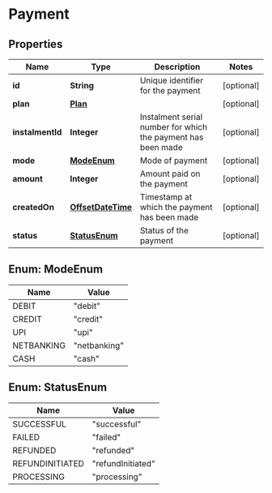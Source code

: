 
# Payment

## Properties
Name | Type | Description | Notes
------------ | ------------- | ------------- | -------------
**id** | **String** | Unique identifier for the payment |  [optional]
**plan** | [**Plan**](Plan.md) |  |  [optional]
**instalmentId** | **Integer** | Instalment serial number for which the payment has been made |  [optional]
**mode** | [**ModeEnum**](#ModeEnum) | Mode of payment |  [optional]
**amount** | **Integer** | Amount paid on the payment |  [optional]
**createdOn** | [**OffsetDateTime**](OffsetDateTime.md) | Timestamp at which the payment has been made |  [optional]
**status** | [**StatusEnum**](#StatusEnum) | Status of the payment |  [optional]


<a name="ModeEnum"></a>
## Enum: ModeEnum
Name | Value
---- | -----
DEBIT | &quot;debit&quot;
CREDIT | &quot;credit&quot;
UPI | &quot;upi&quot;
NETBANKING | &quot;netbanking&quot;
CASH | &quot;cash&quot;


<a name="StatusEnum"></a>
## Enum: StatusEnum
Name | Value
---- | -----
SUCCESSFUL | &quot;successful&quot;
FAILED | &quot;failed&quot;
REFUNDED | &quot;refunded&quot;
REFUNDINITIATED | &quot;refundInitiated&quot;
PROCESSING | &quot;processing&quot;



